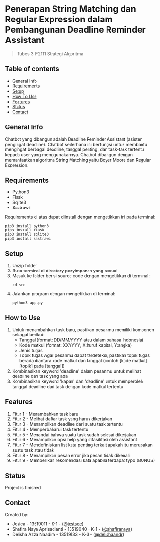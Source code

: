 # Penerapan String Matching dan Regular Expression dalam Pembangunan Deadline Reminder Assistant
> Tubes 3 IF2111 Strategi Algoritma

## Table of contents
  - [General Info](#general-info)
  - [Requirements](#requirements)
  - [Setup](#setup)
  - [How To Use](#how-to-use)
  - [Features](#features)
  - [Status](#status)
  - [Contact](#contact)

## General Info
Chatbot yang dibangun adalah Deadline Reminder Assistant (asisten pengingat deadline). Chatbot sederhana ini berfungsi untuk membantu mengingat berbagai deadline, tanggal penting, dan task-task tertentu kepada user yang menggunakannya.
Chatbot dibangun dengan memanfaatkan algoritma String Matching yaitu Boyer Moore dan Regular Expression.

## Requirements
- Python3
- Flask
- Sqlite3
- Sastrawi

Requirements di atas dapat diinstall dengan mengetikkan ini pada terminal:
```
pip3 install python3
pip3 install flask
pip3 install sqlite3
pip3 install sastrawi
```

## Setup
1. Unzip folder
2. Buka terminal di directory penyimpanan yang sesuai
3. Masuk ke folder berisi source code dengan mengetikkan di terminal:
   ```
   cd src
   ```
4. Jalankan program dengan mengetikkan di terminal:
   ```
   python3 app.py
   ```
## How to Use
1. Untuk menambahkan task baru, pastikan pesanmu memiliki komponen sebagai berikut:
   - Tanggal (format: DD/MM/YYYY atau dalam bahasa Indonesia)
   - Kode matkul (format: XXYYYY, X:huruf kapital, Y:angka)
   - Jenis tugas
   - Topik tugas
   Agar pesanmu dapat terdeteksi, pastikan topik tugas berada diantara kode matkul dan tanggal (contoh:[kode matkul] [topik] pada [tanggal])
2. Kombinasikan keyword 'deadline' dalam pesanmu untuk melihat deadline dari task yang ada
3. Kombinasikan keyword 'kapan' dan 'deadline' untuk memperoleh tanggal deadline dari task dengan kode matkul tertentu

## Features
1. Fitur 1 - Menambahkan task baru
2. Fitur 2 - Melihat daftar task yang harus dikerjakan
3. Fitur 3 - Menampilkan deadline dari suatu task tertentu
4. Fitur 4 - Memperbaharui task tertentu
5. Fitur 5 - Menandai bahwa suatu task sudah selesai dikerjakan
6. Fitur 6 - Menampilkan opsi help yang difasilitasi oleh assistant
7. Fitur 7 - Mendefinisikan list kata penting terkait apakah itu merupakan suatu task atau tidak
8. Fitur 8 - Menampilkan pesan error jika pesan tidak dikenali
9. Fitur 9 - Memberikan rekomendasi kata apabila terdapat typo (BONUS)

## Status
Project is finished

## Contact
Created by: 
- Jesica - 13519011 - K-1 - ([@jestsee](https://www.github.com/jestsee))
- Shafira Naya Aprisadianti - 13519040 - K-1 - ([@shafiranaya](https://www.github.com/shafiranaya))
- Delisha Azza Naadira - 13519133 - K-3 -  ([@delishaandr](https://www.github.com/delishaandr))
